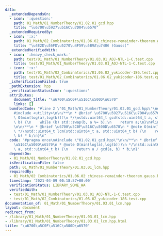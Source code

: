 ```yaml
---
data:
  _extendedDependsOn:
  - icon: ':question:'
    path: 01_Math/01_NumberTheory/01.02.01_gcd.hpp
    title: "\u6700\u5927\u516C\u7D04\u6570"
  _extendedRequiredBy:
  - icon: ':x:'
    path: 01_Math/02_Combinatorics/01.06.02_chinese-remainder-theorem.gauss.hpp
    title: "\u4E2D\u56FD\u5270\u4F59\u5B9A\u7406 (Gauss)"
  _extendedVerifiedWith:
  - icon: ':heavy_check_mark:'
    path: test/01_Math/01_NumberTheory/01.03.01_AOJ-NTL-1-C.test.cpp
    title: test/01_Math/01_NumberTheory/01.03.01_AOJ-NTL-1-C.test.cpp
  - icon: ':x:'
    path: test/01_Math/02_Combinatorics/01.06.02_yukicoder-186.test.cpp
    title: test/01_Math/02_Combinatorics/01.06.02_yukicoder-186.test.cpp
  _isVerificationFailed: true
  _pathExtension: hpp
  _verificationStatusIcon: ':question:'
  attributes:
    document_title: "\u6700\u5C0F\u516C\u500D\u6570"
    links: []
  bundledCode: "#line 2 \"01_Math/01_NumberTheory/01.02.01_gcd.hpp\"\n#include <cstdint>\n\
    #include <utility>\n\n/**\n * @brief \u6700\u5927\u516C\u7D04\u6570\n * @note\
    \ O(min(log(a),log(b)))\n */\nstd::uint64_t gcd(std::uint64_t a, std::uint64_t\
    \ b) {\n    while (b) std::swap(b, a %= b);\n    return a;\n}\n#line 3 \"01_Math/01_NumberTheory/01.03.01_lcm.hpp\"\
    \n\n/**\n * @brief \u6700\u5C0F\u516C\u500D\u6570\n * @note O(min(log(a),log(b)))\n\
    \ */\nstd::uint64_t lcm(std::uint64_t a, std::uint64_t b) {\n    return a / gcd(a,\
    \ b) * b;\n}\n"
  code: "#pragma once\n#include \"01.02.01_gcd.hpp\"\n\n/**\n * @brief \u6700\u5C0F\
    \u516C\u500D\u6570\n * @note O(min(log(a),log(b)))\n */\nstd::uint64_t lcm(std::uint64_t\
    \ a, std::uint64_t b) {\n    return a / gcd(a, b) * b;\n}"
  dependsOn:
  - 01_Math/01_NumberTheory/01.02.01_gcd.hpp
  isVerificationFile: false
  path: 01_Math/01_NumberTheory/01.03.01_lcm.hpp
  requiredBy:
  - 01_Math/02_Combinatorics/01.06.02_chinese-remainder-theorem.gauss.hpp
  timestamp: '2021-04-09 00:18:57+00:00'
  verificationStatus: LIBRARY_SOME_WA
  verifiedWith:
  - test/01_Math/01_NumberTheory/01.03.01_AOJ-NTL-1-C.test.cpp
  - test/01_Math/02_Combinatorics/01.06.02_yukicoder-186.test.cpp
documentation_of: 01_Math/01_NumberTheory/01.03.01_lcm.hpp
layout: document
redirect_from:
- /library/01_Math/01_NumberTheory/01.03.01_lcm.hpp
- /library/01_Math/01_NumberTheory/01.03.01_lcm.hpp.html
title: "\u6700\u5C0F\u516C\u500D\u6570"
---
```


